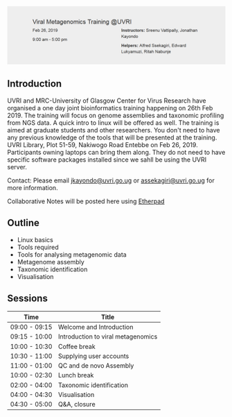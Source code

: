 
![alt text](assets/Capture.PNG?raw=true "header")


## **Introduction**

UVRI and MRC-University of Glasgow Center for Virus Research have organised a one day joint bioinformatics training happening on 26th Feb 2019. The training will focus on genome assemblies and taxonomic profiling from NGS data. A quick intro to linux will be offered as well.
The training is aimed at graduate students and other researchers. You don't need to have any previous knowledge of the tools that will be presented at the training.
UVRI Library, Plot 51-59, Nakiwogo Road Entebbe on Feb 26, 2019. Participants owning laptops can bring them along.
They do not need to have specific software packages installed since we sahll be using the UVRI server.

Contact: Please email <a href="jkayondo@uvri.go.ug">jkayondo@uvri.go.ug<a/> or <a href="assekagiri@uvri.go.ug">assekagiri@uvri.go.ug<a/> for more information.

Collaborative Notes will be posted here using <a href="http://pad.software-carpentry.org/2019-02-19-uvri">Etherpad</a>


## **Outline**

* Linux basics
* Tools required
* Tools for analysing metagenomic data
* Metagenome assembly
* Taxonomic identification
* Visualisation

## **Sessions**

| Time  | Title|
| ------------- | ------------- |
| 09:00 - 09:15  | Welcome and Introduction |
| 09:15 - 10:00  | Introduction to viral metagenomics  |
| 10:00 - 10:30  | Coffee break  |
| 10:30 - 11:00   | Supplying user accounts  |
| 11:00 - 01:00   | QC and de novo Assembly  |
| 10:00 - 02:30  | Lunch break  |
| 02:00 - 04:00   | Taxonomic identification  |
| 04:00 - 04:30   | Visualisation  |
| 04:30 - 05:00   | Q&A, closure  |





